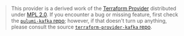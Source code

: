 > This provider is a derived work of the [Terraform Provider](https://github.com/terraform-providers/terraform-provider-kafka)
> distributed under [MPL 2.0](https://www.mozilla.org/en-US/MPL/2.0/). If you encounter a bug or missing feature,
> first check the [`pulumi-kafka` repo](/issues); however, if that doesn't turn up anything,
> please consult the source [`terraform-provider-kafka` repo](https://github.com/terraform-providers/terraform-provider-kafka/issues).
